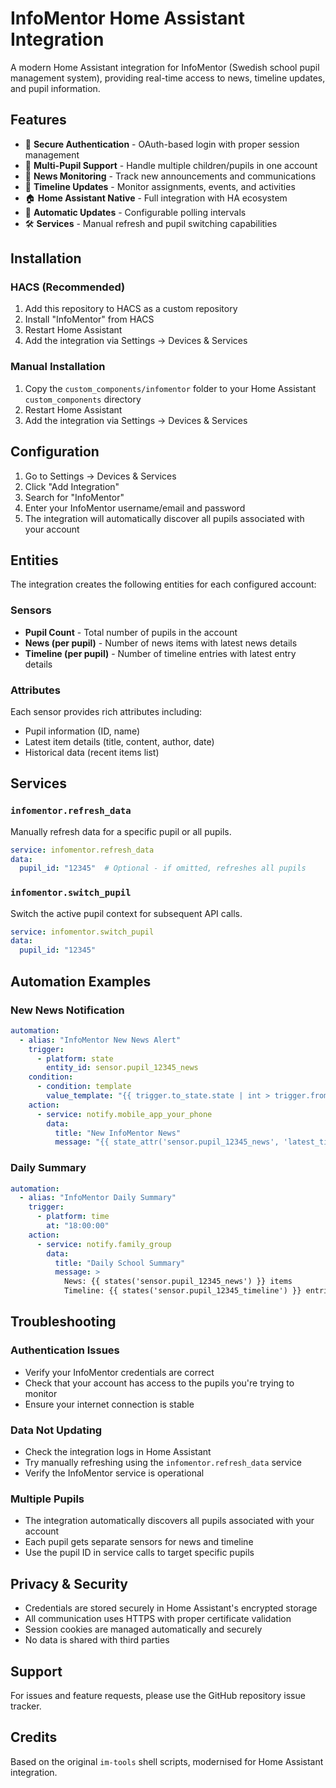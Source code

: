# InfoMentor Home Assistant Integration

A modern Home Assistant integration for InfoMentor (Swedish school pupil management system), providing real-time access to news, timeline updates, and pupil information.

## Features

- 🔐 **Secure Authentication** - OAuth-based login with proper session management
- 👥 **Multi-Pupil Support** - Handle multiple children/pupils in one account
- 📰 **News Monitoring** - Track new announcements and communications
- 📅 **Timeline Updates** - Monitor assignments, events, and activities
- 🏠 **Home Assistant Native** - Full integration with HA ecosystem
- 🔄 **Automatic Updates** - Configurable polling intervals
- 🛠️ **Services** - Manual refresh and pupil switching capabilities

## Installation

### HACS (Recommended)

1. Add this repository to HACS as a custom repository
2. Install "InfoMentor" from HACS
3. Restart Home Assistant
4. Add the integration via Settings → Devices & Services

### Manual Installation

1. Copy the `custom_components/infomentor` folder to your Home Assistant `custom_components` directory
2. Restart Home Assistant
3. Add the integration via Settings → Devices & Services

## Configuration

1. Go to Settings → Devices & Services
2. Click "Add Integration"
3. Search for "InfoMentor"
4. Enter your InfoMentor username/email and password
5. The integration will automatically discover all pupils associated with your account

## Entities

The integration creates the following entities for each configured account:

### Sensors

- **Pupil Count** - Total number of pupils in the account
- **News (per pupil)** - Number of news items with latest news details
- **Timeline (per pupil)** - Number of timeline entries with latest entry details

### Attributes

Each sensor provides rich attributes including:
- Pupil information (ID, name)
- Latest item details (title, content, author, date)
- Historical data (recent items list)

## Services

### `infomentor.refresh_data`

Manually refresh data for a specific pupil or all pupils.

```yaml
service: infomentor.refresh_data
data:
  pupil_id: "12345"  # Optional - if omitted, refreshes all pupils
```

### `infomentor.switch_pupil`

Switch the active pupil context for subsequent API calls.

```yaml
service: infomentor.switch_pupil
data:
  pupil_id: "12345"
```

## Automation Examples

### New News Notification

```yaml
automation:
  - alias: "InfoMentor New News Alert"
    trigger:
      - platform: state
        entity_id: sensor.pupil_12345_news
    condition:
      - condition: template
        value_template: "{{ trigger.to_state.state | int > trigger.from_state.state | int }}"
    action:
      - service: notify.mobile_app_your_phone
        data:
          title: "New InfoMentor News"
          message: "{{ state_attr('sensor.pupil_12345_news', 'latest_title') }}"
```

### Daily Summary

```yaml
automation:
  - alias: "InfoMentor Daily Summary"
    trigger:
      - platform: time
        at: "18:00:00"
    action:
      - service: notify.family_group
        data:
          title: "Daily School Summary"
          message: >
            News: {{ states('sensor.pupil_12345_news') }} items
            Timeline: {{ states('sensor.pupil_12345_timeline') }} entries
```

## Troubleshooting

### Authentication Issues

- Verify your InfoMentor credentials are correct
- Check that your account has access to the pupils you're trying to monitor
- Ensure your internet connection is stable

### Data Not Updating

- Check the integration logs in Home Assistant
- Try manually refreshing using the `infomentor.refresh_data` service
- Verify the InfoMentor service is operational

### Multiple Pupils

- The integration automatically discovers all pupils associated with your account
- Each pupil gets separate sensors for news and timeline
- Use the pupil ID in service calls to target specific pupils

## Privacy & Security

- Credentials are stored securely in Home Assistant's encrypted storage
- All communication uses HTTPS with proper certificate validation
- Session cookies are managed automatically and securely
- No data is shared with third parties

## Support

For issues and feature requests, please use the GitHub repository issue tracker.

## Credits

Based on the original `im-tools` shell scripts, modernised for Home Assistant integration. 
